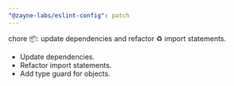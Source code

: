```yaml
---
"@zayne-labs/eslint-config": patch
---
```


chore 📦: update dependencies and refactor ♻️ import statements.

-  Update dependencies.
-  Refactor import statements.
-  Add type guard for objects.
